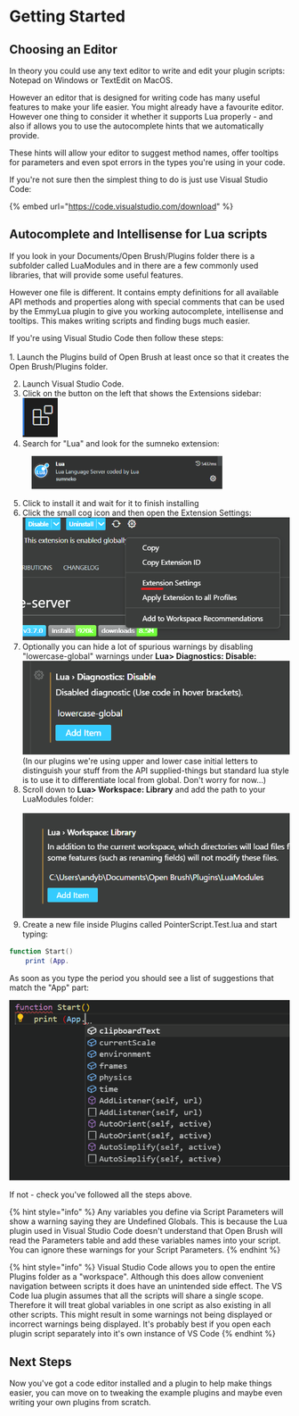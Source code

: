 # Getting Started

## Choosing an Editor

In theory you could use any text editor to write and edit your plugin scripts: Notepad on Windows or TextEdit on MacOS.

However an editor that is designed for writing code has many useful features to make your life easier. You might already have a favourite editor. However one thing to consider it whether it supports Lua properly - and also if allows you to use the autocomplete hints that we automatically provide.

These hints will allow your editor to suggest method names, offer tooltips for parameters and even spot errors in the types you're using in your code.

If you're not sure then the simplest thing to do is just use Visual Studio Code:

{% embed url="https://code.visualstudio.com/download" %}

## Autocomplete and Intellisense for Lua scripts&#x20;

If you look in your Documents/Open Brush/Plugins folder there is a subfolder called LuaModules and in there are a few commonly used libraries, that will provide some useful features.&#x20;

However one file is different. It contains empty definitions for all available API methods and properties along with special comments that can be used by the EmmyLua plugin to give you working autocomplete, intellisense and tooltips. This makes writing scripts and finding bugs much easier.

If you're using Visual Studio Code then follow these steps:\
\
1\. Launch the Plugins build of Open Brush at least once so that it creates the Open Brush/Plugins folder.

2. Launch Visual Studio Code.
3. Click on the button on the left that shows the Extensions sidebar: \
   ![](<../../../.gitbook/assets/image (1) (1) (1) (1).png>)
4. Search for "Lua" and look for the sumneko extension:

<div align="left">

<figure><img src="../../../.gitbook/assets/image (1) (1) (1) (1) (1).png" alt="" width="343"><figcaption></figcaption></figure>

</div>

5. Click to install it and wait for it to finish installing
6. Click the small cog icon and then open the Extension Settings:\
   ![](<../../../.gitbook/assets/image (2) (1).png>)
7. Optionally you can hide a lot of spurious warnings by disabling "lowercase-global" warnings under **Lua> Diagnostics: Disable:** \
   ![](<../../../.gitbook/assets/image (1) (1) (1).png>)\
   (In our plugins we're using upper and lower case initial letters to distinguish your stuff from the API supplied-things but standard lua style is to use it to differentiate local from global. Don't worry for now...)
8. Scroll down to **Lua> Workspace: Library** and add the path to your LuaModules folder:\
   \
   <img src="../../../.gitbook/assets/image.png" alt="" data-size="original">
9. Create a new file inside Plugins called PointerScript.Test.lua and start typing:

```lua
function Start()
    print (App.
```

As soon as you type the period you should see a list of suggestions that match the "App" part:

![](<../../../.gitbook/assets/image (4).png>)

If not - check you've followed all the steps above.

{% hint style="info" %}
Any variables you define via Script Parameters will show a warning saying they are Undefined Globals. This is because the Lua plugin used in Visual Studio Code doesn't understand that Open Brush will read the Parameters table and add these variables names into your script. You can ignore these warnings for your Script Parameters.
{% endhint %}

{% hint style="info" %}
Visual Studio Code allows you to open the entire Plugins folder as a "workspace". Although this does allow convenient navigation between scripts it does have an unintended side effect. The VS Code lua plugin assumes that all the scripts will share a single scope. Therefore it will treat global variables in one script as also existing in all other scripts. This might result in some warnings not being displayed or incorrect warnings being displayed. It's probably best if you open each plugin script separately into it's own instance of VS Code
{% endhint %}

## Next Steps

Now you've got a code editor installed and a plugin to help make things easier, you can move on to tweaking the example plugins and maybe even writing your own plugins from scratch.
